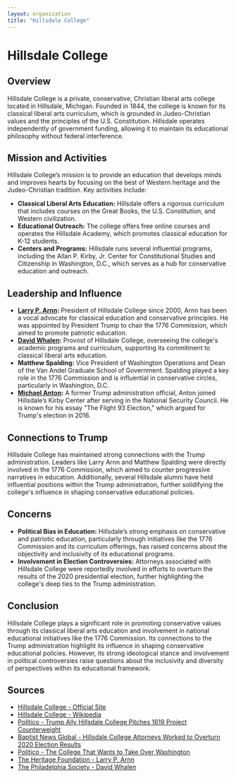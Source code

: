 ```yaml
---
layout: organization
title: "Hillsdale College"
---
```


# Hillsdale College

## Overview
Hillsdale College is a private, conservative, Christian liberal arts college located in Hillsdale, Michigan. Founded in 1844, the college is known for its classical liberal arts curriculum, which is grounded in Judeo-Christian values and the principles of the U.S. Constitution. Hillsdale operates independently of government funding, allowing it to maintain its educational philosophy without federal interference.

## Mission and Activities
Hillsdale College’s mission is to provide an education that develops minds and improves hearts by focusing on the best of Western heritage and the Judeo-Christian tradition. Key activities include:
- **Classical Liberal Arts Education:** Hillsdale offers a rigorous curriculum that includes courses on the Great Books, the U.S. Constitution, and Western civilization.
- **Educational Outreach:** The college offers free online courses and operates the Hillsdale Academy, which promotes classical education for K-12 students.
- **Centers and Programs:** Hillsdale runs several influential programs, including the Allan P. Kirby, Jr. Center for Constitutional Studies and Citizenship in Washington, D.C., which serves as a hub for conservative education and outreach.

## Leadership and Influence
- **[Larry P. Arnn](https://www.heritage.org/staff/larry-p-arnn-phd):** President of Hillsdale College since 2000, Arnn has been a vocal advocate for classical education and conservative principles. He was appointed by President Trump to chair the 1776 Commission, which aimed to promote patriotic education.
- **[David Whalen](https://phillysoc.org/speakers/david-whalen/):** Provost of Hillsdale College, overseeing the college's academic programs and curriculum, supporting its commitment to classical liberal arts education.
- **Matthew Spalding:** Vice President of Washington Operations and Dean of the Van Andel Graduate School of Government. Spalding played a key role in the 1776 Commission and is influential in conservative circles, particularly in Washington, D.C.
- **[Michael Anton](/contributors/michael-anton.html):** A former Trump administration official, Anton joined Hillsdale’s Kirby Center after serving in the National Security Council. He is known for his essay "The Flight 93 Election," which argued for Trump's election in 2016.

## Connections to Trump
Hillsdale College has maintained strong connections with the Trump administration. Leaders like Larry Arnn and Matthew Spalding were directly involved in the 1776 Commission, which aimed to counter progressive narratives in education. Additionally, several Hillsdale alumni have held influential positions within the Trump administration, further solidifying the college's influence in shaping conservative educational policies.

## Concerns
- **Political Bias in Education:** Hillsdale’s strong emphasis on conservative and patriotic education, particularly through initiatives like the 1776 Commission and its curriculum offerings, has raised concerns about the objectivity and inclusivity of its educational programs.
- **Involvement in Election Controversies:** Attorneys associated with Hillsdale College were reportedly involved in efforts to overturn the results of the 2020 presidential election, further highlighting the college's deep ties to the Trump administration.

## Conclusion
Hillsdale College plays a significant role in promoting conservative values through its classical liberal arts education and involvement in national educational initiatives like the 1776 Commission. Its connections to the Trump administration highlight its influence in shaping conservative educational policies. However, its strong ideological stance and involvement in political controversies raise questions about the inclusivity and diversity of perspectives within its educational framework.

## Sources
- [Hillsdale College - Official Site](https://www.hillsdale.edu/)
- [Hillsdale College - Wikipedia](https://en.wikipedia.org/wiki/Hillsdale_College)
- [Politico - Trump Ally Hillsdale College Pitches 1619 Project Counterweight](https://www.politico.com/news/2021/07/21/trump-ally-1619-project-500464)
- [Baptist News Global - Hillsdale College Attorneys Worked to Overturn 2020 Election Results](https://baptistnews.com/article/hillsdale-college-attorneys-worked-to-overturn-2020-election-results/)
- [Politico - The College That Wants to Take Over Washington](https://www.politico.com/magazine/story/2018/05/12/hillsdale-college-trump-pence-218362/)
- [The Heritage Foundation - Larry P. Arnn](https://www.heritage.org/staff/larry-p-arnn-phd)
- [The Philadelphia Society - David Whalen](https://phillysoc.org/speakers/david-whalen/)